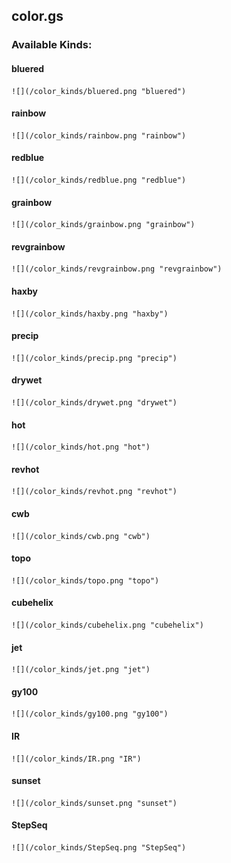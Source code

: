 ## color.gs
### Available Kinds:
#### bluered
	![](/color_kinds/bluered.png "bluered")
#### rainbow
	![](/color_kinds/rainbow.png "rainbow")
#### redblue
	![](/color_kinds/redblue.png "redblue")
#### grainbow
	![](/color_kinds/grainbow.png "grainbow")
#### revgrainbow
	![](/color_kinds/revgrainbow.png "revgrainbow")
#### haxby
	![](/color_kinds/haxby.png "haxby")
#### precip
	![](/color_kinds/precip.png "precip")
#### drywet
	![](/color_kinds/drywet.png "drywet")
#### hot
	![](/color_kinds/hot.png "hot")
#### revhot
	![](/color_kinds/revhot.png "revhot")
#### cwb
	![](/color_kinds/cwb.png "cwb")
#### topo
	![](/color_kinds/topo.png "topo")
#### cubehelix
	![](/color_kinds/cubehelix.png "cubehelix")
#### jet
	![](/color_kinds/jet.png "jet")
#### gy100
	![](/color_kinds/gy100.png "gy100")
#### IR
	![](/color_kinds/IR.png "IR")
#### sunset
	![](/color_kinds/sunset.png "sunset")
#### StepSeq
	![](/color_kinds/StepSeq.png "StepSeq")
